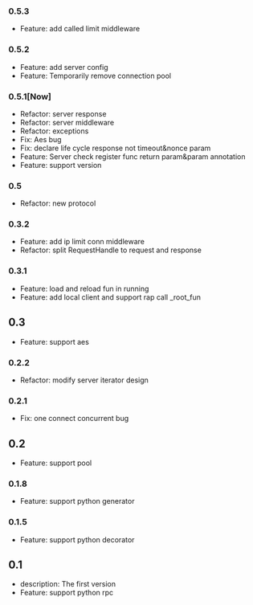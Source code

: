 ### 0.5.3
 - Feature: add called limit middleware

### 0.5.2
 - Feature: add server config
 - Feature: Temporarily remove connection pool

### 0.5.1[Now]
 - Refactor: server response
 - Refactor: server middleware
 - Refactor: exceptions
 - Fix: Aes bug
 - Fix: declare life cycle response not timeout&nonce param
 - Feature: Server check register func return param&param  annotation
 - Feature: support version

### 0.5
 - Refactor: new protocol

### 0.3.2
 - Feature: add ip limit conn middleware
 - Refactor: split RequestHandle to request and response

### 0.3.1
 - Feature: load and reload fun in running
 - Feature: add local client and support rap call _root_fun

## 0.3
 - Feature: support aes

### 0.2.2 
 - Refactor: modify server iterator design

### 0.2.1 
 - Fix: one connect concurrent bug

## 0.2
 - Feature: support pool

### 0.1.8
 - Feature: support python generator

### 0.1.5
 - Feature: support python decorator

## 0.1
 - description: The first version
 - Feature: support python rpc
 
